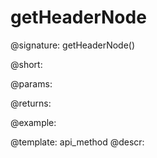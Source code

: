 getHeaderNode
=============


@signature:
	getHeaderNode()

@short:
	

@params:


@returns:
	

@example:


@template:	api_method
@descr:


